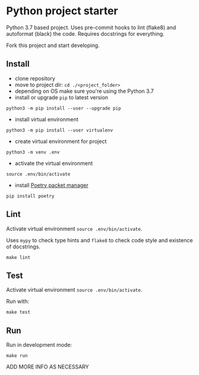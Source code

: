 # Python project starter 

Python 3.7 based project. Uses pre-commit hooks to lint (flake8) and autoformat (black) the code. 
Requires docstrings for everything.

Fork this project and start developing.

## Install

- clone repository
- move to project dir: `cd ./<project_folder>`
- depending on OS make sure you're using the Python 3.7 
- install or upgrade `pip` to latest version

`python3 -m pip install --user --upgrade pip`

- install virtual environment

`python3 -m pip install --user virtualenv`

- create virtual environment for project

`python3 -m venv .env`

- activate the virtual environment

`source .env/bin/activate`

- install [Poetry packet manager](https://python-poetry.org/)

`pip install poetry` 

## Lint
Activate virtual environment `source .env/bin/activate`.

Uses `mypy` to check type hints and `flake8` to check code style and existence of docstrings. 

```
make lint
```
## Test

Activate virtual environment `source .env/bin/activate`.

Run with: 

```
make test
```
## Run

Run in development mode:

```
make run
```

ADD MORE INFO AS NECESSARY
